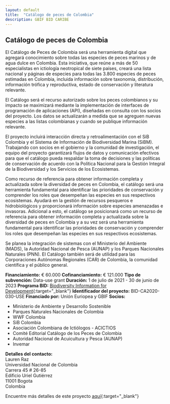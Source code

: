 ```yaml
---
layout: default
title:  "Catálogo de peces de Colombia"
description: GBIF BID CARIBE
---
```


## Catálogo de peces de Colombia


El Catálogo de Peces de Colombia será una herramienta digital que agregará conocimiento sobre todas las especies de peces marinos y de agua dulce en Colombia. Esta iniciativa, que reúne a más de 50 especialistas en ictiología neotropical de siete países, creará una lista nacional y páginas de especies para todas las 3.800 especies de peces estimadas en Colombia, incluida información sobre taxonomía, distribución, información trófica y reproductiva, estado de conservación y literatura relevante.

El Catálogo será el recurso autorizado sobre los peces colombianos y su impacto se maximizará mediante la implementación de interfaces de programación de aplicaciones (API), diseñadas en consulta con los socios del proyecto. Los datos se actualizarán a medida que se agreguen nuevas especies a las listas colombianas y cuando se publique información relevante.

El proyecto incluirá interacción directa y retroalimentación con el SiB Colombia y el Sistema de Información de Biodiversidad Marina (SiBM). Trabajando con socios en el gobierno y la comunidad de investigación, el equipo del proyecto garantizará flujos de datos y comunicación efectivos para que el catálogo pueda respaldar la toma de decisiones y las políticas de conservación de acuerdo con la Política Nacional para la Gestión Integral de la Biodiversidad y los Servicios de los Ecosistemas.

Como recurso de referencia para obtener información completa y actualizada sobre la diversidad de peces en Colombia, el catálogo será una herramienta fundamental para identificar las prioridades de conservación y comprender los roles que desempeñan las especies en sus respectivos ecosistemas. Ayudará en la gestión de recursos pesqueros e hidrobiológicos y proporcionará información sobre especies amenazadas e invasoras. Adicional a esto, el catálogo se posicionará como un recurso de referencia para obtener información completa y actualizada sobre la diversidad de peces en Colombia y a su vez será una herramienta fundamental para identiﬁcar las prioridades de conservación y comprender los roles que desempeñan las especies en sus respectivos ecosistemas.

Se planea la integración de sistemas con el Ministerio del Ambiente (MADS), la Autoridad Nacional de Pesca (AUNAP) y los Parques Nacionales Naturales (PNN). El Catálogo también será de utilidad para las Corporaciones Autónomas Regionales (CAR) de Colombia, la comunidad científica y el público general.

**Financiamiento:** € 60.000
**Cofinanciamiento:** € 121.000
**Tipo de subvención:** Data-use grant
**Duración:** 1 de julio de 2021 - 30 de junio de 2023
**Programa BID:** [Biodiversity Information for Development](https://www.gbif.org/es/programme/82243){:target="_blank"}
**Identificador del proyecto:** BID-CA2020-030-USE
**Financiado por:** Unión Euriopea y GBIF
**Socios:**
- Ministerio de Ambiente y Desarrollo Sostenible  
- Parques Naturales Nacionales de Colombia  
- WWF Colombia  
- SiB Colombia  
- Asociación Colombiana de Ictiólogos - ACICTIOS  
- Comité Editorial Catálogo de los Peces de Colombia  
- Autoridad Nacional de Acuicultura y Pesca (AUNAP)  
- Invemar 

**Detalles del contacto:**  
Lauren Raz  
Universidad Nacional de Colombia  
Carrera 45 # 26-85  
Edificio Uriel Gutiérrez  
11001 Bogota  
Colombia

Encuentre más detalles de este proyecto [aquí](https://www.gbif.org/project/BID-CA2020-030-USE/catalog-of-the-ﬁshes-of-colombia){:target="_blank"}
